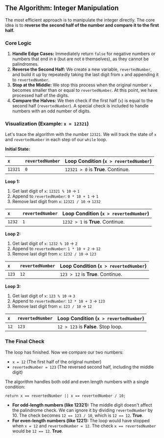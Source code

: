 ## The Algorithm: Integer Manipulation

The most efficient approach is to manipulate the integer directly. The core idea is to **reverse the second half of the number and compare it to the first half.**

### Core Logic

1.  **Handle Edge Cases:** Immediately return `false` for negative numbers or numbers that end in `0` (but are not `0` themselves), as they cannot be palindromes.
2.  **Reverse the Second Half:** We create a new variable, `revertedNumber`, and build it up by repeatedly taking the last digit from `x` and appending it to `revertedNumber`.
3.  **Stop at the Middle:** We stop this process when the original number `x` becomes smaller than or equal to `revertedNumber`. At this point, we have processed half of the digits.
4.  **Compare the Halves:** We then check if the first half (`x`) is equal to the second half (`revertedNumber`). A special check is included to handle numbers with an odd number of digits.

### Visualization (Example: `x = 12321`)

Let's trace the algorithm with the number `12321`. We will track the state of `x` and `revertedNumber` in each step of our `while` loop.

**Initial State:**

| `x`     | `revertedNumber` | Loop Condition (`x > revertedNumber`) |
| :------ | :--------------- | :------------------------------------ |
| `12321` | `0`              | `12321 > 0` is **True**. Continue.    |

**Loop 1:**

1.  Get last digit of `x`: `12321 % 10` -> `1`
2.  Append to `revertedNumber`: `0 * 10 + 1` -> `1`
3.  Remove last digit from `x`: `12321 / 10` -> `1232`

| `x`    | `revertedNumber` | Loop Condition (`x > revertedNumber`) |
| :----- | :--------------- | :------------------------------------ |
| `1232` | `1`              | `1232 > 1` is **True**. Continue.     |

**Loop 2:**

1.  Get last digit of `x`: `1232 % 10` -> `2`
2.  Append to `revertedNumber`: `1 * 10 + 2` -> `12`
3.  Remove last digit from `x`: `1232 / 10` -> `123`

| `x`   | `revertedNumber` | Loop Condition (`x > revertedNumber`) |
| :---- | :--------------- | :------------------------------------ |
| `123` | `12`             | `123 > 12` is **True**. Continue.     |

**Loop 3:**

1.  Get last digit of `x`: `123 % 10` -> `3`
2.  Append to `revertedNumber`: `12 * 10 + 3` -> `123`
3.  Remove last digit from `x`: `123 / 10` -> `12`

| `x`  | `revertedNumber` | Loop Condition (`x > revertedNumber`) |
| :--- | :--------------- | :------------------------------------ |
| `12` | `123`            | `12 > 123` is **False**. Stop loop.   |

### The Final Check

The loop has finished. Now we compare our two numbers:

* `x = 12` (The first half of the original number)
* `revertedNumber = 123` (The reversed second half, including the middle digit)

The algorithm handles both odd and even length numbers with a single condition:

`return x == revertedNumber || x == revertedNumber / 10;`

* **For odd-length numbers (like 12321):** The middle digit doesn't affect the palindrome check. We can ignore it by dividing `revertedNumber` by 10. The check becomes `12 == 123 / 10`, which is `12 == 12`. **True**.
* **For even-length numbers (like 1221):** The loop would have stopped when `x = 12` and `revertedNumber = 12`. The check `x == revertedNumber` would be `12 == 12`. **True**.